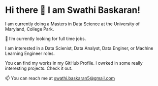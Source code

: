 # Hi there 👋 I am Swathi Baskaran!

<!--
**11swathi/11swathi** is a ✨ _special_ ✨ repository because its `README.md` (this file) appears on your GitHub profile.

Here are some ideas to get you started:

- 🔭 I’m currently working on ...
- 🌱 I’m currently learning ...
- 👯 I’m looking to collaborate on ...
- 🤔 I’m looking for help with ...
- 💬 Ask me about ...
- 📫 How to reach me: ...
- 😄 Pronouns: ...
- ⚡ Fun fact: ...
-->
I am currently doing a Masters in Data Science at the University of Maryland, College Park.


🌱 I’m currently looking for full time jobs. 


I am interested in a Data Scienist, Data Analyst, Data Enginer, or Machine Learning Engineer roles.


You can find my works in my GitHub Profile. I owrked in some really interesting projects. Check it out.



📫 You can reach me at swathi.baskaran5@gmail.com

